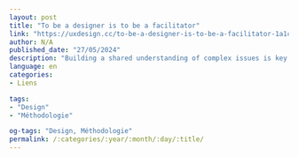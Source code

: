 ```yaml
---
layout: post
title: "To be a designer is to be a facilitator"
link: "https://uxdesign.cc/to-be-a-designer-is-to-be-a-facilitator-1a1ccde9a675"
author: N/A
published_date: "27/05/2024"
description: "Building a shared understanding of complex issues is key to doing work in the social impact space."
language: en
categories:
- Liens

tags:
- "Design"
- "Méthodologie"

og-tags: "Design, Méthodologie"
permalink: /:categories/:year/:month/:day/:title/
---
```

